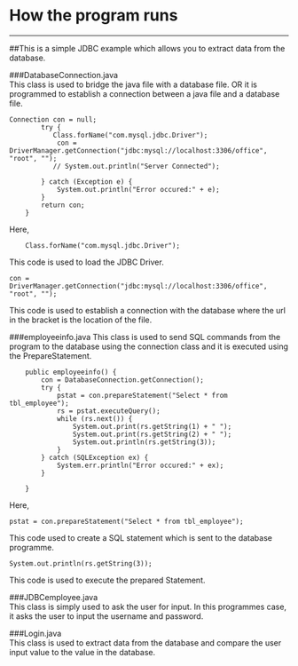 # How the program runs
---
##This is a simple JDBC example which allows you to extract data from the database.

###DatabaseConnection.java  
This class is used to bridge the java file with a database file. OR it is programmed to establish a connection between a java file and a database file.  

```
Connection con = null;
        try {
           Class.forName("com.mysql.jdbc.Driver");
            con = DriverManager.getConnection("jdbc:mysql://localhost:3306/office", "root", "");
           // System.out.println("Server Connected");

        } catch (Exception e) {
            System.out.println("Error occured:" + e);
        }
        return con;
    }
```

Here,
```
    Class.forName("com.mysql.jdbc.Driver");    
```    
This code is used to load the JDBC Driver.  
```
con = DriverManager.getConnection("jdbc:mysql://localhost:3306/office", "root", "");
```
This code is used to establish a connection with the database where the url in the bracket is the location of the file.  


###employeeinfo.java
This class is used to send SQL commands from the program to the database using the connection class and it is executed using the PrepareStatement.  

```
    public employeeinfo() {
        con = DatabaseConnection.getConnection();
        try {
            pstat = con.prepareStatement("Select * from tbl_employee");
            rs = pstat.executeQuery();
            while (rs.next()) {
                System.out.print(rs.getString(1) + " ");
                System.out.print(rs.getString(2) + " ");
                System.out.println(rs.getString(3));
            }
        } catch (SQLException ex) {
            System.err.println("Error occured:" + ex);
        }

    }
```
Here,

```
pstat = con.prepareStatement("Select * from tbl_employee");
```
This code used to create a SQL statement which is sent to the database programme.

```
System.out.println(rs.getString(3));
```  
This code is used to execute the prepared Statement.


###JDBCemployee.java  
This class is simply used to ask the user for input. In this programmes case, it asks the user to input the username and password.


###Login.java  
This class is used to extract data from the database and compare the user input value to the value in the database.



